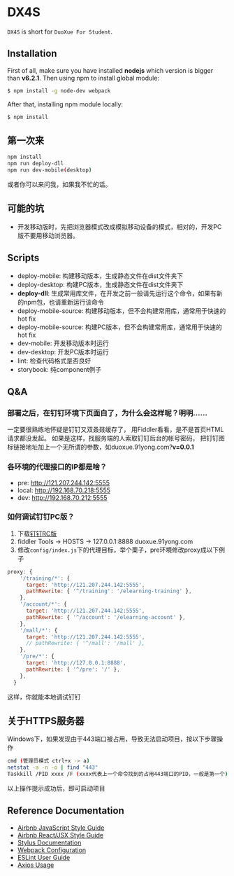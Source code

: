 # DX4S

`DX4S` is short for `DuoXue For Student`.

## Installation

First of all, make sure you have installed **nodejs** which version is bigger than **v6.2.1**. 
Then using npm to install global module:

```bash
$ npm install -g node-dev webpack
```

After that, installing npm module locally:

```bash
$ npm install
```

## 第一次来
```bash
npm install
npm run deploy-dll
npm run dev-mobile(desktop)
```
或者你可以来问我，如果我不忙的话。

## 可能的坑
- 开发移动版时，先把浏览器模式改成模拟移动设备的模式，相对的，开发PC版不要用移动浏览器。

## Scripts
- deploy-mobile: 构建移动版本，生成静态文件在dist文件夹下
- deploy-desktop: 构建PC版本，生成静态文件在dist文件夹下
- **deploy-dll**: 生成常用库文件，在开发之前一般请先运行这个命令，如果有新的npm包，也请重新运行该命令
- deploy-mobile-source: 构建移动版本，但不会构建常用库，通常用于快速的hot fix
- deploy-mobile-source: 构建PC版本，但不会构建常用库，通常用于快速的hot fix
- dev-mobile: 开发移动版本时运行
- dev-desktop: 开发PC版本时运行
- lint: 检查代码格式是否良好
- storybook: 纯component例子

## Q&A

### 部署之后，在钉钉环境下页面白了，为什么会这样呢？明明……
一定要很熟练地怀疑是钉钉又双叒叕缓存了，
用Fiddler看看，是不是首页HTML请求都没发起。
如果是这样，找服务端的人索取钉钉后台的帐号密码，
把钉钉图标链接地址加上一个无所谓的参数，如duoxue.91yong.com?**v=0.0.1**

### 各环境的代理接口的IP都是啥？
- pre: http://121.207.244.142:5555
- local: http://192.168.70.218:5555
- dev: http://192.168.70.212:5555

### 如何调试钉钉PC版？
1. 下载[钉钉RC版](https://open-doc.dingtalk.com/doc2/detail?spm=0.0.0.0.MNvABA&treeId=176&articleId=104958&docType=1)
2. fiddler Tools -> HOSTS -> 127.0.0.1:8888 duoxue.91yong.com
3. 修改`config/index.js`下的代理目标，举个栗子，pre环境修改proxy成以下例子
```javascript
proxy: {
    '/training/*': {
      target: 'http://121.207.244.142:5555',
      pathRewrite: { '^/training': '/elearning-training' },
    },
    '/account/*': {
      target: 'http://121.207.244.142:5555',
      pathRewrite: { '^/account': '/elearning-account' },
    },
    '/mall/*': {
      target: 'http://121.207.244.142:5555',
      // pathRewrite: { '^/mall': '/mall' },
    },
    '/pre/*': {
      target: 'http://127.0.0.1:8888',
      pathRewrite: { '^/pre': '/' },
    },
  }
```
这样，你就能本地调试钉钉

## 关于HTTPS服务器
Windows下，如果发现由于443端口被占用，导致无法启动项目，按以下步骤操作
```bash
cmd (管理员模式 ctrl+x -> a)
netstat -a -n -o | find "443"
Taskkill /PID xxxx /F (xxxx代表上一个命令找到的占用443端口的PID，一般是第一个)
```
以上操作提示成功后，即可启动项目

## Reference Documentation

- [Airbnb JavaScript Style Guide](https://github.com/airbnb/javascript/blob/master/README.md)
- [Airbnb React/JSX Style Guide](https://github.com/airbnb/javascript/blob/master/react/README.md)
- [Stylus Documentation](http://stylus-lang.com/)
- [Webpack Configuration](http://webpack.github.io/docs/configuration.html)
- [ESLint User Guide](http://eslint.org/docs/user-guide/)
- [Axios Usage](https://www.npmjs.com/package/axios)

